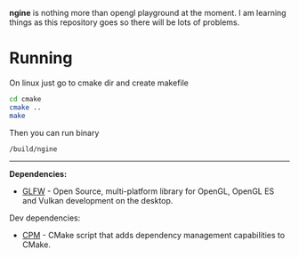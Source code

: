 **ngine** is nothing more than opengl playground at the moment. I am learning things as this repository goes so there will be lots of problems.

# Running

On linux just go to cmake dir and create makefile

```sh
cd cmake
cmake ..
make
```

Then you can run binary

```sh
/build/ngine
```

---

**Dependencies:**

-   [GLFW](https://www.glfw.org/) - Open Source, multi-platform library for OpenGL, OpenGL ES and Vulkan development on the desktop.

Dev dependencies:

-   [CPM](https://github.com/cpm-cmake/CPM.cmake) - CMake script that adds dependency management capabilities to CMake.
